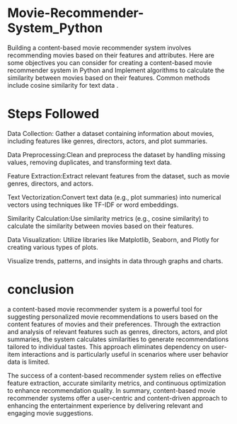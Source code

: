 # Movie-Recommender-System_Python
Building a content-based movie recommender system involves recommending movies based on their features and attributes. Here are some objectives you can consider for creating a content-based movie recommender system in Python and Implement algorithms to calculate the similarity between movies based on their features. Common methods include cosine similarity for text data .

# Steps Followed 
Data Collection: Gather a dataset containing information about movies, including features like genres, directors, actors, and plot summaries.

Data Preprocessing:Clean and preprocess the dataset by handling missing values, removing duplicates, and transforming text data.

Feature Extraction:Extract relevant features from the dataset, such as movie genres, directors, and actors.

Text Vectorization:Convert text data (e.g., plot summaries) into numerical vectors using techniques like TF-IDF or word embeddings.

Similarity Calculation:Use similarity metrics (e.g., cosine similarity) to calculate the similarity between movies based on their features.

Data Visualization: Utilize libraries like Matplotlib, Seaborn, and Plotly for creating various types of plots.

Visualize trends, patterns, and insights in data through graphs and charts.

# conclusion

a content-based movie recommender system is a powerful tool for suggesting personalized movie recommendations to users based on the content features of movies and their preferences. Through the extraction and analysis of relevant features such as genres, directors, actors, and plot summaries, the system calculates similarities to generate recommendations tailored to individual tastes. This approach eliminates dependency on user-item interactions and is particularly useful in scenarios where user behavior data is limited.

The success of a content-based recommender system relies on effective feature extraction, accurate similarity metrics, and continuous optimization to enhance recommendation quality. In summary, content-based movie recommender systems offer a user-centric and content-driven approach to enhancing the entertainment experience by delivering relevant and engaging movie suggestions.

